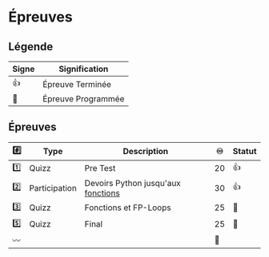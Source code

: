 # Épreuves

## Légende

| Signe              | Signification                 |
|--------------------|-------------------------------|
| :+1:               | Épreuve Terminée              |
| :calendar:         | Épreuve Programmée            |


## Épreuves

| :hash:    | Type    | Description                                         |:infinity:| Statut           |
|-----------|---------|-----------------------------------------------------|----------|------------------|
| :one:     | Quizz   | Pre Test                                            | 20       | :+1:             |
| :two:     | Participation  | Devoirs Python jusqu'aux [fonctions](../7.Functions) | 30       | :+1:             |
| :three:   | Quizz   | Fonctions et FP-Loops                               | 25       | :calendar:       |
| :five:    | Quizz   | Final                                               | 25       | :calendar:       |
|:wavy_dash:|         |                                                     |:100:     |                  |
